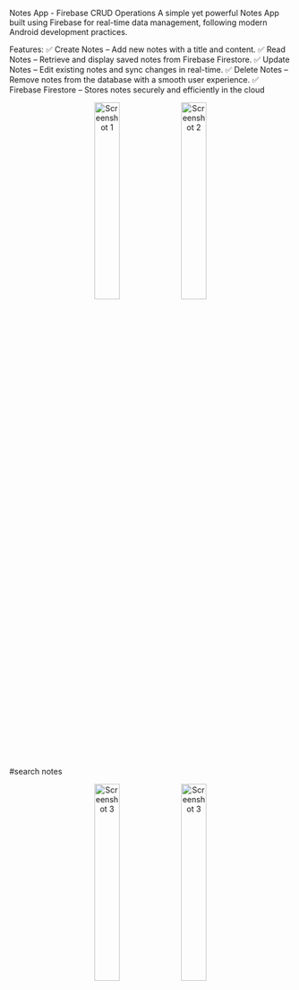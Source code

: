 
Notes App - Firebase CRUD Operations
A simple yet powerful Notes App built using Firebase for real-time data management, following modern Android development practices.

Features:
✅ Create Notes – Add new notes with a title and content.
✅ Read Notes – Retrieve and display saved notes from Firebase Firestore.
✅ Update Notes – Edit existing notes and sync changes in real-time.
✅ Delete Notes – Remove notes from the database with a smooth user experience.
✅ Firebase Firestore – Stores notes securely and efficiently in the cloud
<p align="center">
  <img src="https://github.com/user-attachments/assets/9f45f4fb-86ae-4723-b0f0-3d649a73310f" alt="Screenshot 1" width="30%">
  <img src="https://github.com/user-attachments/assets/1021dc68-7e33-42d8-ae23-3a7a29d9ded2" alt="Screenshot 2" width="30%">
</p>
#search notes
<p align="center">
  
  <img src="https://github.com/user-attachments/assets/8b08726c-d2e2-48d6-b0c4-3da995096baa" alt="Screenshot 3" width="30%">
  <img src="https://github.com/user-attachments/assets/b1880799-dfca-4c83-96a0-4c2351ca95c9" alt="Screenshot 3" width="30%">
</p>


